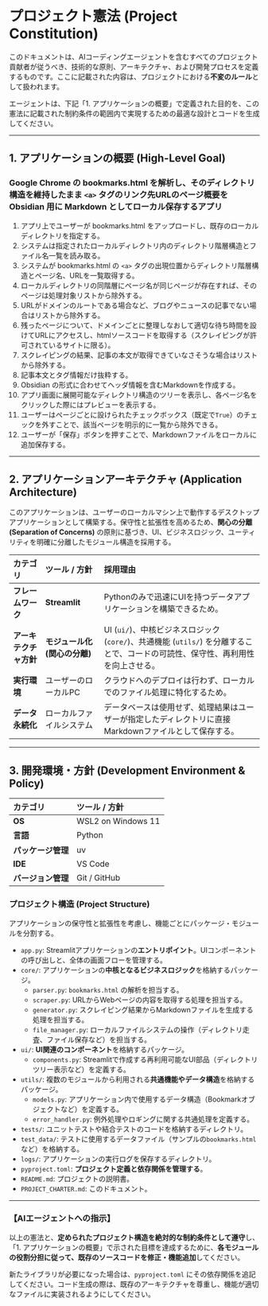# プロジェクト憲法 (Project Constitution)

このドキュメントは、AIコーディングエージェントを含むすべてのプロジェクト貢献者が従うべき、技術的な原則、アーキテクチャ、および開発プロセスを定義するものです。ここに記載された内容は、プロジェクトにおける**不変のルール**として扱われます。

エージェントは、下記「1. アプリケーションの概要」で定義された目的を、この憲法に記載された制約条件の範囲内で実現するための最適な設計とコードを生成してください。

---

## 1. アプリケーションの概要 (High-Level Goal)

### Google Chrome の bookmarks.html を解析し、そのディレクトリ構造を維持したまま `<a>` タグのリンク先URLのページ概要を Obsidian 用に Markdown としてローカル保存するアプリ

1. アプリ上でユーザーが bookmarks.html をアップロードし、既存のローカルディレクトリを指定する。
2. システムは指定されたローカルディレクトリ内のディレクトリ階層構造とファイル名一覧を読み取る。
3. システムが bookmarks.html の `<a>` タグの出現位置からディレクトリ階層構造とページ名、URLを一覧取得する。
4. ローカルディレクトリの同階層にページ名が同じページが存在すれば、そのページは処理対象リストから除外する。
5. URLがドメインのルートである場合など、ブログやニュースの記事でない場合はリストから除外する。
6. 残ったページについて、ドメインごとに整理しなおして適切な待ち時間を設けてURLにアクセスし、htmlソースコードを取得する（スクレイピングが許可されているサイトに限る）。
7. スクレイピングの結果、記事の本文が取得できていなさそうな場合はリストから除外する。
8. 記事本文とタグ情報だけ抜粋する。
9. Obsidian の形式に合わせてヘッダ情報を含むMarkdownを作成する。
10. アプリ画面に展開可能なディレクトリ構造のツリーを表示し、各ページ名をクリックした際にはプレビューを表示する。
11. ユーザーはページごとに設けられたチェックボックス（既定で`True`）のチェックを外すことで、該当ページを明示的に一覧から除外できる。
12. ユーザーが「保存」ボタンを押すことで、Markdownファイルをローカルに追加保存する。

---

## 2. アプリケーションアーキテクチャ (Application Architecture)

このアプリケーションは、ユーザーのローカルマシン上で動作するデスクトップアプリケーションとして構築する。保守性と拡張性を高めるため、**関心の分離 (Separation of Concerns)** の原則に基づき、UI、ビジネスロジック、ユーティリティを明確に分離したモジュール構造を採用する。

| カテゴリ               | ツール / 方針                 | 採用理由                                                                                                                         |
| :--------------------- | :---------------------------- | :------------------------------------------------------------------------------------------------------------------------------- |
| **フレームワーク**     | **Streamlit**                 | Pythonのみで迅速にUIを持つデータアプリケーションを構築できるため。                                                               |
| **アーキテクチャ方針** | **モジュール化 (関心の分離)** | UI (`ui/`)、中核ビジネスロジック (`core/`)、共通機能 (`utils/`) を分離することで、コードの可読性、保守性、再利用性を向上させる。 |
| **実行環境**           | ユーザーのローカルPC          | クラウドへのデプロイは行わず、ローカルでのファイル処理に特化するため。                                                           |
| **データ永続化**       | ローカルファイルシステム      | データベースは使用せず、処理結果はユーザーが指定したディレクトリに直接Markdownファイルとして保存する。                           |

---

## 3. 開発環境・方針 (Development Environment & Policy)

| カテゴリ           | ツール / 方針      |
| :----------------- | :----------------- |
| **OS**             | WSL2 on Windows 11 |
| **言語**           | Python             |
| **パッケージ管理** | uv                 |
| **IDE**            | VS Code            |
| **バージョン管理** | Git / GitHub       |

### プロジェクト構造 (Project Structure)

アプリケーションの保守性と拡張性を考慮し、機能ごとにパッケージ・モジュールを分割する。

* `app.py`: Streamlitアプリケーションの**エントリポイント**。UIコンポーネントの呼び出しと、全体の画面フローを管理する。
* `core/`: アプリケーションの**中核となるビジネスロジック**を格納するパッケージ。
  * `parser.py`: `bookmarks.html` の解析を担当する。
  * `scraper.py`: URLからWebページの内容を取得する処理を担当する。
  * `generator.py`: スクレイピング結果からMarkdownファイルを生成する処理を担当する。
  * `file_manager.py`: ローカルファイルシステムの操作（ディレクトリ走査、ファイル保存など）を担当する。
* `ui/`: **UI関連のコンポーネント**を格納するパッケージ。
  * `components.py`: Streamlitで作成する再利用可能なUI部品（ディレクトリツリー表示など）を定義する。
* `utils/`: 複数のモジュールから利用される**共通機能やデータ構造**を格納するパッケージ。
  * `models.py`: アプリケーション内で使用するデータ構造（Bookmarkオブジェクトなど）を定義する。
  * `error_handler.py`: 例外処理やロギングに関する共通処理を定義する。
* `tests/`: ユニットテストや結合テストのコードを格納するディレクトリ。
* `test_data/`: テストに使用するデータファイル（サンプルの`bookmarks.html`など）を格納する。
* `logs/`: アプリケーションの実行ログを保存するディレクトリ。
* `pyproject.toml`: **プロジェクト定義と依存関係を管理する**。
* `README.md`: プロジェクトの説明書。
* `PROJECT_CHARTER.md`: このドキュメント。

---

### **【AIエージェントへの指示】**

以上の憲法と、**定められたプロジェクト構造を絶対的な制約条件として遵守**し、「1. アプリケーションの概要」で示された目標を達成するために、**各モジュールの役割分担に従って、既存のソースコードを修正・機能追加**してください。

新たライブラリが必要になった場合は、`pyproject.toml` にその依存関係を追記してください。コード生成の際は、既存のアーキテクチャを尊重し、機能が適切なファイルに実装されるようにしてください。
